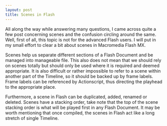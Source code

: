 ```yaml
---
layout: post
title: Scenes in Flash
---
```


All along the way while answering many questions, I came across quite a few post concerning scenes and the confusion circling around the same. Well, first of all, this topic is not for the advanced Flash users. I will put in my small effort to clear a bit about scenes in Macromedia Flash MX.

Scenes help us separate different sections of a Flash Document and be managed into manageable file. This also does not mean that we should rely on scenes totally but should only be used where it is required and deemed appropriate. It is also difficult or rather impossible to refer to a scene within another part of the Timeline, so it should be backed up by frame labels. Frame labels can be referenced by Actionscript, thus directing the playhead to the appropriate place.

Furthermore,  a scene in Flash can be duplicated, added, renamed or deleted. Scenes have a stacking order, take note that the top of the scene stacking order is what will be played first in any Flash Document. It may be worth mentioning that once compiled, the scenes in Flash act like a long stretch of single Timeline.